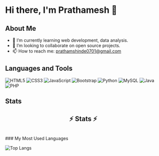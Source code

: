 # Hi there, I'm Prathamesh 👋

## About Me
- 🌱 I’m currently learning web development, data analysis.
- 👯 I’m looking to collaborate on open source projects.
- 📫 How to reach me: prathamshinde0701@gmail.com

## Languages and Tools
![HTML5](https://img.shields.io/badge/-HTML5-000?&logo=HTML5)
![CSS3](https://img.shields.io/badge/-CSS3-000?&logo=CSS3)
![JavaScript](https://img.shields.io/badge/-JavaScript-000?&logo=JavaScript)
![Bootstrap](https://img.shields.io/badge/-Bootstrap-563D7C?logo=bootstrap)
![Python](https://img.shields.io/badge/-Python-000?&logo=Python)
![MySQL](https://img.shields.io/badge/-MySQL-000?&logo=MySQL)
![Java](https://img.shields.io/badge/-Java-007396?logo=java)
![PHP](https://img.shields.io/badge/-PHP-000?&logo=PHP)



## Stats
<h2 align="center">⚡ Stats ⚡</h2>
<br>
<!-- https://github-readme-streak-stats-salesp07.vercel.app?user=&theme=tokyonight)](https://git.io/streak-stats -->
### My Most Used Languages

![Top Langs](https://github-readme-stats.vercel.app/api/top-langs/?username=iamprathamesh18&layout=compact&theme=default)
